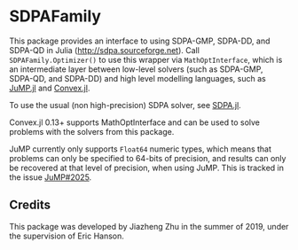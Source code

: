 # SDPAFamily

This package provides an interface to using SDPA-GMP, SDPA-DD, and SDPA-QD in
Julia (<http://sdpa.sourceforge.net>). Call `SDPAFamily.Optimizer()` to use this
wrapper via `MathOptInterface`, which is an intermediate layer between low-level
solvers (such as SDPA-GMP, SDPA-QD, and SDPA-DD) and high level modelling
languages, such as [JuMP.jl](https://github.com/JuliaOpt/JuMP.jl) and
[Convex.jl](https://github.com/JuliaOpt/Convex.jl/).

To use the usual (non high-precision) SDPA solver, see
[SDPA.jl](https://github.com/JuliaOpt/SDPA.jl).


Convex.jl 0.13+ supports MathOptInterface and can be used to solve problems with
the solvers from this package.

JuMP currently only supports `Float64` numeric types, which means that problems
can only be specified to 64-bits of precision, and results can only be recovered
at that level of precision, when using JuMP. This is tracked in the issue
[JuMP#2025](https://github.com/JuliaOpt/JuMP.jl/issues/2025).


## Credits

This package was developed by Jiazheng Zhu in the summer of 2019, under the
supervision of Eric Hanson.

